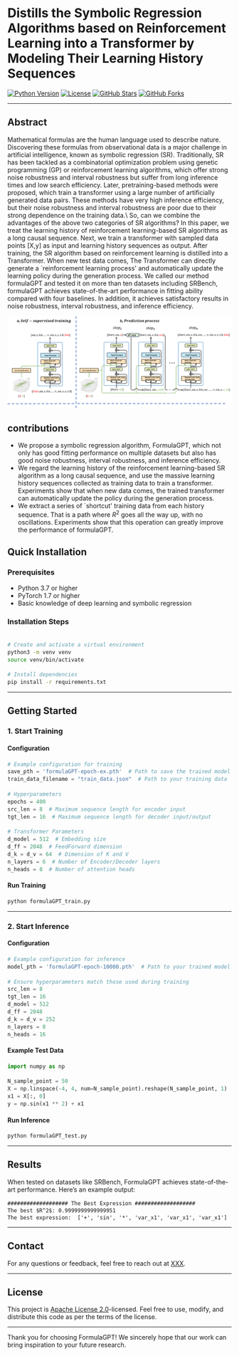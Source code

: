 # Distills the Symbolic Regression Algorithms based on Reinforcement Learning into a Transformer by Modeling Their Learning History Sequences


[![Python Version](https://img.shields.io/badge/Python-3.7%20%7C%203.8%20%7C%203.9-blue)](https://www.python.org/)
[![License](https://img.shields.io/badge/License-Apache%202.0-blue)](https://opensource.org/licenses/Apache-2.0)
[![GitHub Stars](https://img.shields.io/github/stars/username/repo.svg?style=social)](https://github.com/username/repo)
[![GitHub Forks](https://img.shields.io/github/forks/username/repo.svg?style=social)](https://github.com/username/repo)

---

## Abstract

Mathematical formulas are the human language used to describe nature. Discovering these formulas from observational data is a major challenge in artificial intelligence, known as symbolic regression (SR). Traditionally, SR has been tackled as a combinatorial optimization problem using genetic programming (GP) or reinforcement learning algorithms, which offer strong noise robustness and interval robustness but suffer from long inference times and low search efficiency. 
Later, pretraining-based methods were proposed, which train a transformer using a large number of artificially generated data pairs. These methods have very high inference efficiency, but their noise robustness and interval robustness are poor due to their strong dependence on the training data.\\
So, can we combine the advantages of the above two categories of SR algorithms?
In this paper, we treat the learning history of reinforcement learning-based SR algorithms as a long causal sequence. Next, we train a transformer with sampled data points [X,y] as input and learning history sequences as output. 
After training, the SR algorithm based on reinforcement learning is distilled into a Transformer. When new test data comes, The Transformer can directly generate a `reinforcement learning process' and automatically update the learning policy during the generation process. We called our method formulaGPT and tested it on more than ten datasets including SRBench, formulaGPT achieves state-of-the-art performance in fitting ability compared with four baselines. In addition, it achieves satisfactory results in noise robustness, interval robustness, and inference efficiency.

<p align="center">
    <img src="FormulaGPT.png" alt="Model Overview" width="800"/>
</p>

## contributions

- We propose a symbolic regression algorithm, FormulaGPT, which not only has good fitting performance on multiple datasets but also has good noise robustness, interval robustness, and inference efficiency. 
- We regard the learning history of the reinforcement learning-based SR algorithm as a long causal sequence, and use the massive learning history sequences collected as training data to train a transformer. Experiments show that when new data comes, the trained transformer can automatically update the policy during the generation process. 
- We extract a series of `shortcut' training data from each history sequence. That is a path where $R^2$ goes all the way up, with no oscillations. Experiments show that this operation can greatly improve the performance of formulaGPT.

## Quick Installation

### Prerequisites

- Python 3.7 or higher
- PyTorch 1.7 or higher
- Basic knowledge of deep learning and symbolic regression

### Installation Steps

```bash

# Create and activate a virtual environment
python3 -m venv venv
source venv/bin/activate

# Install dependencies
pip install -r requirements.txt
```

---

## Getting Started

### 1. Start Training

#### Configuration

```python
# Example configuration for training
save_pth = 'formulaGPT-epoch-ex.pth'  # Path to save the trained model
train_data_filename = "train_data.json"  # Path to your training data

# Hyperparameters
epochs = 400
src_len = 8  # Maximum sequence length for encoder input
tgt_len = 16  # Maximum sequence length for decoder input/output

# Transformer Parameters
d_model = 512  # Embedding size
d_ff = 2048  # FeedForward dimension
d_k = d_v = 64  # Dimension of K and V
n_layers = 6  # Number of Encoder/Decoder layers
n_heads = 8  # Number of attention heads
```

#### Run Training

```bash
python formulaGPT_train.py
```

---

### 2. Start Inference

#### Configuration

```python
# Example configuration for inference
model_pth = 'formulaGPT-epoch-10000.pth'  # Path to your trained model

# Ensure hyperparameters match those used during training
src_len = 8
tgt_len = 16
d_model = 512
d_ff = 2048
d_k = d_v = 252
n_layers = 8
n_heads = 16
```

#### Example Test Data

```python
import numpy as np

N_sample_point = 50
X = np.linspace(-4, 4, num=N_sample_point).reshape(N_sample_point, 1)
x1 = X[:, 0]
y = np.sin(x1 ** 2) + x1
```

#### Run Inference

```bash
python formulaGPT_test.py
```

---

## Results

When tested on datasets like SRBench, FormulaGPT achieves state-of-the-art performance. Here’s an example output:

```
################### The Best Expression ###################
The best $R^2$: 0.9999999999999951
The best expression:  ['+', 'sin', '*', 'var_x1', 'var_x1', 'var_x1']
```


---

## Contact

For any questions or feedback, feel free to reach out at [XXX](mailto:XXXX).

---

## License

This project is [Apache License 2.0](LICENSE)-licensed. Feel free to use, modify, and distribute this code as per the terms of the license.

---

Thank you for choosing FormulaGPT! We sincerely hope that our work can bring inspiration to your future research.
